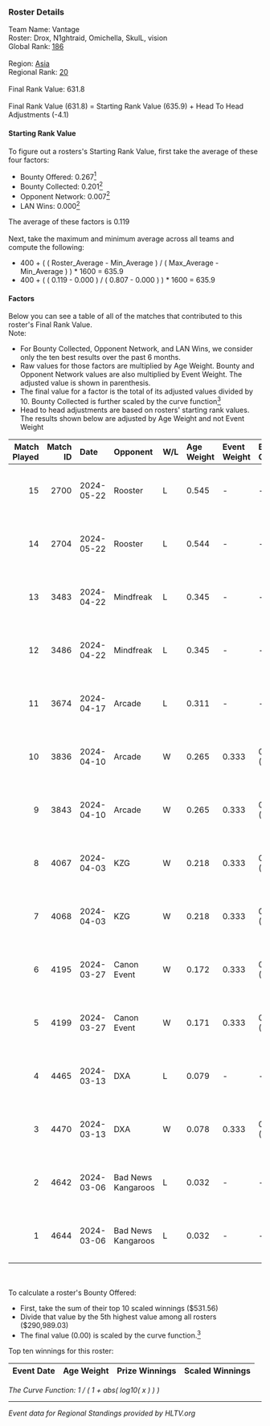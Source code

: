 ### Roster Details<br />
Team Name: Vantage<br />
Roster: Drox, N1ghtraid, Omichella, SkulL, vision <br />
Global Rank: [186](../../standings_global_2024_08_28.md)<br />
<br />
Region: [Asia]( ../../standings_asia_2024_08_28.md)<br />
Regional Rank: [20]( ../../standings_asia_2024_08_28.md)<br />
<br />
Final Rank Value:  631.8<br />
<br />
Final Rank Value (631.8) = Starting Rank Value (635.9) + Head To Head Adjustments (-4.1)<br />

#### Starting Rank Value<br />
To figure out a rosters's Starting Rank Value, first take the average of these four factors:<br />
- Bounty Offered: 0.267[<sup>1</sup>](#table2)
- Bounty Collected: 0.201[<sup>2</sup>](#table1)
- Opponent Network: 0.007[<sup>2</sup>](#table1)
- LAN Wins: 0.000[<sup>2</sup>](#table1)

The average of these factors is 0.119<br />
<br />
Next, take the maximum and minimum average across all teams and compute the following:<br />
- 400 + ( ( Roster_Average - Min_Average ) / ( Max_Average - Min_Average ) ) * 1600 = 635.9
- 400 + ( ( 0.119 - 0.000 ) / ( 0.807 - 0.000 ) ) * 1600 = 635.9


#### Factors<br />
Below you can see a table of all of the matches that contributed to this roster's Final Rank Value.<br />
Note:<br />

- For Bounty Collected, Opponent Network, and LAN Wins, we consider only the ten best results over the past 6 months.
- Raw values for those factors are multiplied by Age Weight. Bounty and Opponent Network values are also multiplied by Event Weight. The adjusted value is shown in parenthesis.
- The final value for a factor is the total of its adjusted values divided by 10. Bounty Collected is further scaled by the curve function[<sup>3</sup>](#curveFunction)
- Head to head adjustments are based on rosters' starting rank values. The results shown below are adjusted by Age Weight and not Event Weight
<span id="table1"></span><br />


| Match Played | Match ID | Date       | Opponent           | W/L | Age Weight | Event Weight | Bounty Collected | Opponent Network | LAN Wins  | H2H Adj. | Roster                                     |
| -: | -: | :- | :- | :- | :- | :- | :- | :- | :- | -: | :- |
|           15 |     2700 | 2024-05-22 | Rooster            | L   | 0.545      | -            | -                | -                | -         |    -5.33 | Drox, N1ghtraid, Omichella, SkulL, vision  |
|           14 |     2704 | 2024-05-22 | Rooster            | L   | 0.544      | -            | -                | -                | -         |    -5.56 | Drox, N1ghtraid, Omichella, SkulL, vision  |
|           13 |     3483 | 2024-04-22 | Mindfreak          | L   | 0.345      | -            | -                | -                | -         |    -4.73 | Drox, N1ghtraid, Omichella, SkulL, vision  |
|           12 |     3486 | 2024-04-22 | Mindfreak          | L   | 0.345      | -            | -                | -                | -         |    -4.87 | Drox, N1ghtraid, Omichella, SkulL, vision  |
|           11 |     3674 | 2024-04-17 | Arcade             | L   | 0.311      | -            | -                | -                | -         |    -4.09 | Drox, N1ghtraid, Omichella, SkulL, vision  |
|           10 |     3836 | 2024-04-10 | Arcade             | W   | 0.265      | 0.333        | 0.002 (0.000)    | 0.241 (0.021)    | 0 (0.000) |     4.94 | Drox, N1ghtraid, Omichella, SkulL, vision  |
|            9 |     3843 | 2024-04-10 | Arcade             | W   | 0.265      | 0.333        | 0.002 (0.000)    | 0.241 (0.021)    | 0 (0.000) |     5.05 | Drox, N1ghtraid, Omichella, SkulL, vision  |
|            8 |     4067 | 2024-04-03 | KZG                | W   | 0.218      | 0.333        | 0.004 (0.000)    | 0.158 (0.012)    | 0 (0.000) |     3.73 | Drox, N1ghtraid, Omichella, SkulL, vision  |
|            7 |     4068 | 2024-04-03 | KZG                | W   | 0.218      | 0.333        | 0.004 (0.000)    | 0.158 (0.011)    | 0 (0.000) |     3.80 | Drox, N1ghtraid, Omichella, SkulL, vision  |
|            6 |     4195 | 2024-03-27 | Canon Event        | W   | 0.172      | 0.333        | 0.000 (0.000)    | 0.000 (0.000)    | 0 (0.000) |     1.76 | Drox, N1ghtraid, Omichella, SkulL, vision  |
|            5 |     4199 | 2024-03-27 | Canon Event        | W   | 0.171      | 0.333        | 0.000 (0.000)    | 0.000 (0.000)    | 0 (0.000) |     1.78 | Drox, N1ghtraid, Omichella, SkulL, vision  |
|            4 |     4465 | 2024-03-13 | DXA                | L   | 0.079      | -            | -                | -                | -         |    -1.13 | Drox, N1ghtraid, Omichella, SkulL, vision  |
|            3 |     4470 | 2024-03-13 | DXA                | W   | 0.078      | 0.333        | 0.002 (0.000)    | 0.235 (0.006)    | 0 (0.000) |     1.35 | Drox, N1ghtraid, Omichella, SkulL, vision  |
|            2 |     4642 | 2024-03-06 | Bad News Kangaroos | L   | 0.032      | -            | -                | -                | -         |    -0.41 | Drox, N1ghtraid, Omichella, SkulL, vision  |
|            1 |     4644 | 2024-03-06 | Bad News Kangaroos | L   | 0.032      | -            | -                | -                | -         |    -0.41 | Drox, N1ghtraid, Omichella, SkulL, vision  |

<br />
<span id="table2"></span><br />
To calculate a roster's Bounty Offered:<br />

- First, take the sum of their top 10 scaled winnings ($531.56)
- Divide that value by the 5th highest value among all rosters ($290,989.03)
- The final value (0.00) is scaled by the curve function.[<sup>3</sup>](#curveFunction)

Top ten winnings for this roster:<br />

| Event Date | Age Weight | Prize Winnings | Scaled Winnings |
| :- | -: | :- | :- |


<span id="curveFunction"></span>_The Curve Function: 1 / ( 1 + abs( log10( x ) ) )_<br />

---
_Event data for Regional Standings provided by HLTV.org_<br />
